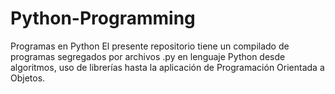 # Python-Programming
Programas en Python
El presente repositorio tiene un compilado de programas segregados por archivos .py en lenguaje Python desde algoritmos, uso de librerías hasta la aplicación de Programación Orientada a Objetos.

